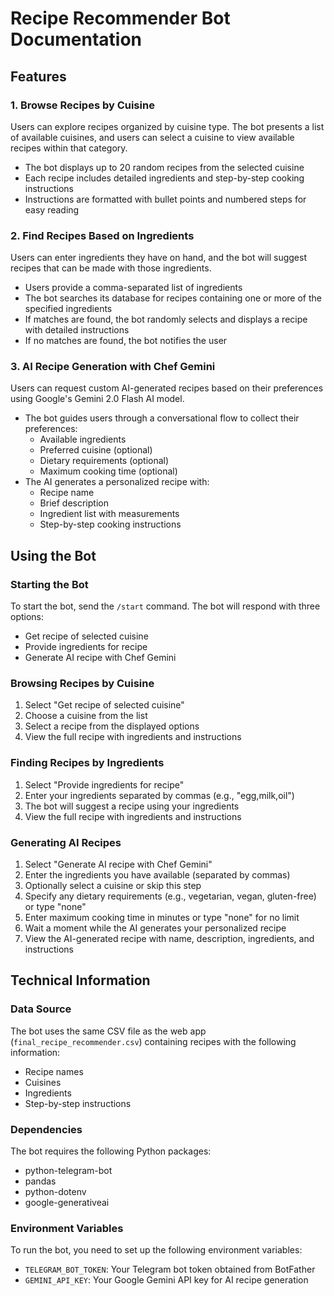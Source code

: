 # Recipe Recommender Bot Documentation

## Features

### 1. Browse Recipes by Cuisine

Users can explore recipes organized by cuisine type. The bot presents a list of available cuisines, and users can select a cuisine to view available recipes within that category.

- The bot displays up to 20 random recipes from the selected cuisine
- Each recipe includes detailed ingredients and step-by-step cooking instructions
- Instructions are formatted with bullet points and numbered steps for easy reading

### 2. Find Recipes Based on Ingredients

Users can enter ingredients they have on hand, and the bot will suggest recipes that can be made with those ingredients.

- Users provide a comma-separated list of ingredients
- The bot searches its database for recipes containing one or more of the specified ingredients
- If matches are found, the bot randomly selects and displays a recipe with detailed instructions
- If no matches are found, the bot notifies the user

### 3. AI Recipe Generation with Chef Gemini

Users can request custom AI-generated recipes based on their preferences using Google's Gemini 2.0 Flash AI model.

- The bot guides users through a conversational flow to collect their preferences:
  - Available ingredients
  - Preferred cuisine (optional)
  - Dietary requirements (optional)
  - Maximum cooking time (optional)
- The AI generates a personalized recipe with:
  - Recipe name
  - Brief description
  - Ingredient list with measurements
  - Step-by-step cooking instructions

## Using the Bot

### Starting the Bot

To start the bot, send the `/start` command. The bot will respond with three options:
- Get recipe of selected cuisine
- Provide ingredients for recipe
- Generate AI recipe with Chef Gemini

### Browsing Recipes by Cuisine

1. Select "Get recipe of selected cuisine"
2. Choose a cuisine from the list
3. Select a recipe from the displayed options
4. View the full recipe with ingredients and instructions

### Finding Recipes by Ingredients

1. Select "Provide ingredients for recipe"
2. Enter your ingredients separated by commas (e.g., "egg,milk,oil")
3. The bot will suggest a recipe using your ingredients
4. View the full recipe with ingredients and instructions

### Generating AI Recipes

1. Select "Generate AI recipe with Chef Gemini"
2. Enter the ingredients you have available (separated by commas)
3. Optionally select a cuisine or skip this step
4. Specify any dietary requirements (e.g., vegetarian, vegan, gluten-free) or type "none"
5. Enter maximum cooking time in minutes or type "none" for no limit
6. Wait a moment while the AI generates your personalized recipe
7. View the AI-generated recipe with name, description, ingredients, and instructions

## Technical Information

### Data Source

The bot uses the same CSV file as the web app (`final_recipe_recommender.csv`) containing recipes with the following information:
- Recipe names
- Cuisines
- Ingredients
- Step-by-step instructions

### Dependencies

The bot requires the following Python packages:
- python-telegram-bot
- pandas
- python-dotenv
- google-generativeai

### Environment Variables

To run the bot, you need to set up the following environment variables:
- `TELEGRAM_BOT_TOKEN`: Your Telegram bot token obtained from BotFather
- `GEMINI_API_KEY`: Your Google Gemini API key for AI recipe generation